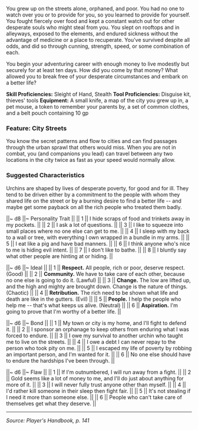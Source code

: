 You grew up on the streets alone, orphaned, and poor. You had no one to watch over you or to provide for you, so you learned to provide for yourself. You fought fiercely over food and kept a constant watch out for other desperate souls who might steal from you. You slept on rooftops and in alleyways, exposed to the elements, and endured sickness without the advantage of medicine or a place to recuperate. You've survived despite all odds, and did so through cunning, strength, speed, or some combination of each.

You begin your adventuring career with enough money to live modestly but securely for at least ten days. How did you come by that money? What allowed you to break free of your desperate circumstances and embark on a better life?

**Skill Proficiencies:** Sleight of Hand, Stealth
**Tool Proficiencies:** Disguise kit, thieves' tools
**Equipment:** A small knife, a map of the city you grew up in, a pet mouse, a token to remember your parents by, a set of common clothes, and a belt pouch containing 10 gp

### Feature: City Streets

You know the secret patterns and flow to cities and can find passages through the urban sprawl that others would miss. When you are not in combat, you (and companions you lead) can travel between any two locations in the city twice as fast as your speed would normally allow.

### Suggested Characteristics

Urchins are shaped by lives of desperate poverty, for good and for ill. They tend to be driven either by a commitment to the people with whom they shared life on the street or by a burning desire to find a better life --  and maybe get some payback on all the rich people who treated them badly.

||~ d8 ||~ Personality Trait ||
|| 1 || I hide scraps of food and trinkets away in my pockets. ||
|| 2 || I ask a lot of questions. ||
|| 3 || I like to squeeze into small places where no one else can get to me. ||
|| 4 || I sleep with my back to a wall or tree, with everything I own wrapped in a bundle in my arms. ||
|| 5 || I eat like a pig and have bad manners. ||
|| 6 || I think anyone who's nice to me is hiding evil intent. ||
|| 7 || I don't like to bathe. ||
|| 8 || I bluntly say what other people are hinting at or hiding. ||

||~ d6 ||~ Ideal ||
|| 1 || **Respect.** All people, rich or poor, deserve respect. (Good) ||
|| 2 || **Community.** We have to take care of each other, because no one else is going to do it. (Lawful) ||
|| 3 || **Change.** The low are lifted up, and the high and mighty are brought down. Change is the nature of things. (Chaotic) ||
|| 4 || **Retribution.** The rich need to be shown what life and death are like in the gutters. (Evil) ||
|| 5 || **People.** I help the people who help me -- that's what keeps us alive. (Neutral) ||
|| 6 || **Aspiration.** I'm going to prove that I'm worthy of a better life. ||

||~ d6 ||~ Bond ||
|| 1 || My town or city is my home, and I'll fight to defend it. ||
|| 2 || I sponsor an orphanage to keep others from enduring what I was forced to endure. ||
|| 3 || I owe my survival to another urchin who taught me to live on the streets. ||
|| 4 || I owe a debt I can never repay to the person who took pity on me. ||
|| 5 || I escaped my life of poverty by robbing an important person, and I'm wanted for it. ||
|| 6 || No one else should have to endure the hardships I've been through. ||

||~ d6 ||~ Flaw ||
|| 1 || If I'm outnumbered, I will run away from a fight. ||
|| 2 || Gold seems like a lot of money to me, and I'll do just about anything for more of it. ||
|| 3 || I will never fully trust anyone other than myself. ||
|| 4 || I'd rather kill someone in their sleep then fight fair. ||
|| 5 || It's not stealing if I need it more than someone else. ||
|| 6 || People who can't take care of themselves get what they deserve. ||

----

*Source: Player's Handbook, p. 141*
